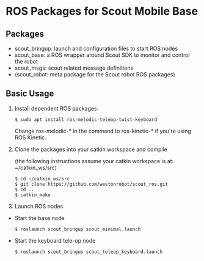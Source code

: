# ROS Packages for Scout Mobile Base

## Packages

* scout_bringup: launch and configuration files to start ROS nodes 
* scout_base: a ROS wrapper around Scout SDK to monitor and control the robot
* scout_msgs: scout related message definitions
* (scout_robot: meta package for the Scout robot ROS packages)

## Basic Usage

1. Install dependent ROS packages

    ```
    $ sudo apt install ros-melodic-teleop-twist-keyboard
    ```

    Change ros-melodic-* in the command to ros-kinetic-* if you're using ROS Kinetic.

2. Clone the packages into your catkin workspace and compile

    (the following instructions assume your catkin workspace is at: ~/catkin_ws/src)

    ```
    $ cd ~/catkin_ws/src
    $ git clone https://github.com/westonrobot/scout_ros.git
    $ cd ..
    $ catkin_make
    ```

3. Launch ROS nodes
 
* Start the base node 

    ```
    $ roslaunch scout_bringup scout_minimal.launch
    ```
* Start the keyboard tele-op node

    ```
    $ roslaunch scout_bringup scout_teleop_keyboard.launch
    ```